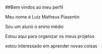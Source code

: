 ##Bem vindos ao meu perfil

Meu nome é Luiz Matheus Piasentin

Sou um aluno o enino médio

Estou aqui para organizar os meus projetos

estou interessado em aprender novas coisas
